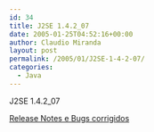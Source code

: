 ```yaml
---
id: 34
title: J2SE 1.4.2_07
date: 2005-01-25T04:52:16+00:00
author: Claudio Miranda
layout: post
permalink: /2005/01/J2SE-1-4-2-07/
categories:
  - Java
---
```

J2SE 1.4.2_07

<a href="http://java.sun.com/j2se/1.4.2/ReleaseNotes.html#142_07" target="_blank">Release Notes e Bugs corrigidos</a>